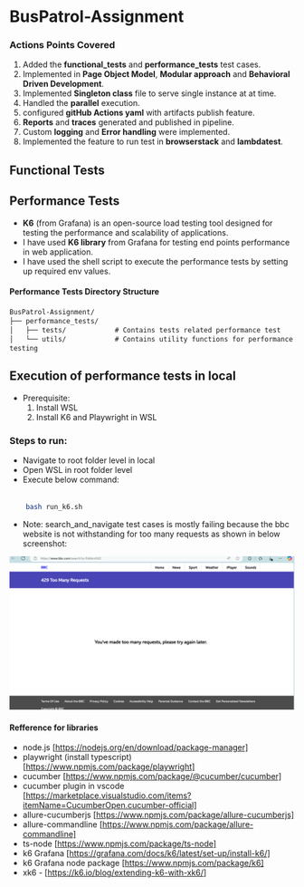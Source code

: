 # BusPatrol-Assignment

### Actions Points Covered
1. Added the **functional_tests** and **performance_tests** test cases.
2. Implemented in **Page Object Model**, **Modular approach** and **Behavioral Driven Development**.
3. Implemented **Singleton class** file to serve single instance at at time.
4. Handled the **parallel** execution.
5. configured **gitHub Actions yaml** with artifacts publish feature.
6. **Reports** and **traces** generated and published in pipeline.
7. Custom **logging** and **Error handling** were implemented.
8. Implemented the feature to run test in **browserstack** and **lambdatest**.

## Functional Tests

## Performance Tests

- **K6** (from Grafana) is an open-source load testing tool designed for testing the performance and scalability of applications.
- I have used **K6 library** from Grafana for testing end points performance in web application.
- I have used the shell script to execute the performance tests by setting up required env values.

#### Performance Tests Directory Structure 
```
BusPatrol-Assignment/
├── performance_tests/
│   ├── tests/            # Contains tests related performance test
│   └── utils/            # Contains utility functions for performance testing
```
## Execution of performance tests in local

- Prerequisite: 
    1. Install WSL
    2. Install K6 and Playwright in WSL
### Steps to run:

- Navigate to root folder level in local
- Open WSL in root folder level
- Execute below command: 
```bash

    bash run_k6.sh

```
- Note: search_and_navigate test cases is mostly failing because the bbc website is not withstanding for too many requests as shown in below screenshot:

![alt text](./readme-images/image.png)

#### Refference for libraries 

- node.js [https://nodejs.org/en/download/package-manager]
- playwright (install typescript) [https://www.npmjs.com/package/playwright]
- cucumber [https://www.npmjs.com/package/@cucumber/cucumber]
- cucumber plugin in vscode [https://marketplace.visualstudio.com/items?itemName=CucumberOpen.cucumber-official]
- allure-cucumberjs [https://www.npmjs.com/package/allure-cucumberjs]
- allure-commandline [https://www.npmjs.com/package/allure-commandline]
- ts-node [https://www.npmjs.com/package/ts-node]
- k6 Grafana [https://grafana.com/docs/k6/latest/set-up/install-k6/]
- k6 Grafana node package [https://www.npmjs.com/package/k6]
- xk6 - [https://k6.io/blog/extending-k6-with-xk6/]